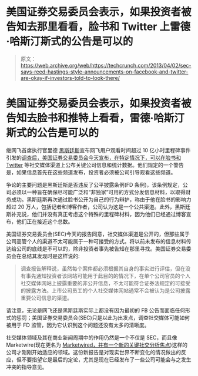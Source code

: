 # 美国证券交易委员会表示，如果投资者被告知去那里看看，脸书和 Twitter 上雷德·哈斯汀斯式的公告是可以的

> 原文：<https://web.archive.org/web/https://techcrunch.com/2013/04/02/sec-says-reed-hastings-style-announcements-on-facebook-and-twitter-are-okay-if-investors-told-to-look-there/>

# 美国证券交易委员会表示，如果投资者被告知去脸书和推特上看看，雷德·哈斯汀斯式的公告是可以的

继网飞首席执行官里德 [黑斯廷斯](https://web.archive.org/web/20230207040321/https://techcrunch.com/2012/12/06/netflix-facebook-sec/)宣布网飞用户观看时间超过 10 亿小时里程碑事件引发的[调查后，美国证券交易委员会今天宣布，在特定情况下，](https://web.archive.org/web/20230207040321/https://techcrunch.com/2012/12/06/netflix-facebook-sec/)[可以在脸书和 Twitter](https://web.archive.org/web/20230207040321/http://www.sec.gov/news/press/2013/2013-51.htm) 等社交媒体渠道上公布关键公司信息和统计数据。他们规定的一个警告是，如果信息首先在这些频道发布，投资者必须被公司引导观看这些频道。

争论的主要问题是黑斯廷斯是否违反了公平披露条例(FD 条例)，该条例规定，公司必须以一种旨在确保尽可能广泛和“非独家”可用的方式分发信息材料，以取得财务成功。黑斯廷斯再次通过脸书公开为自己的行为辩护，称由于他在脸书的影响力超过 20 万人，包括记者和博客作者，公司认为这是一个公共渠道。此外，黑斯廷斯补充说，他们并没有真正考虑这个特殊的里程碑材料，因为他们已经通过博客宣布，他们正在接近这个总数。

美国证券交易委员会(SEC)今天的报告同意，社交媒体渠道是公开的，但那些属于公司高管个人的渠道不太可能属于一种可接受的方式。将以前未发布的信息材料传达给公司的底线是不可以的，除非投资者事先被告知在那里寻找。美国证券交易委员会在总结其发现时是这样说的:

> 调查报告解释说，虽然每个案件都必须根据其自身的事实进行评估，但在没有事先通知投资者该网站可能用于此目的的情况下，在单个公司官员的个人社交媒体网站上披露重要的非公开信息，不太可能符合证券法规定的可接受的披露方法。上市公司员工的个人社交媒体网站通常不会被认为是公司披露重要公司信息的渠道。

请注意，无论是网飞还是黑斯廷斯实际上都没有因为最初的 FB 公告而面临任何形式的惩罚；美国证券交易委员会(SEC)只是以此为出发点，调查社交媒体可能如何被用于 FD 监管，因为它认识到这个问题还没有太多的清晰度。

社交媒体领域及其在商业新闻周期中的作用仍然是一个不仅是 SEC，而且像 Marketwire(现在更名为 [Marketwired，并有一个新的关键社交分析焦点](https://web.archive.org/web/20230207040321/https://techcrunch.com/2013/04/02/marketwire-is-now-marketwired-poaches-yahoos-big-data-vp-as-new-evp-of-product/))这样的公司才刚刚开始适应的领域。这份新报告是对现实世界不断变化的情况做出的反应，但不要指望它是最后的定论，尤其是现在已经发布了一些公司可能会与之发生冲突的指导意见。